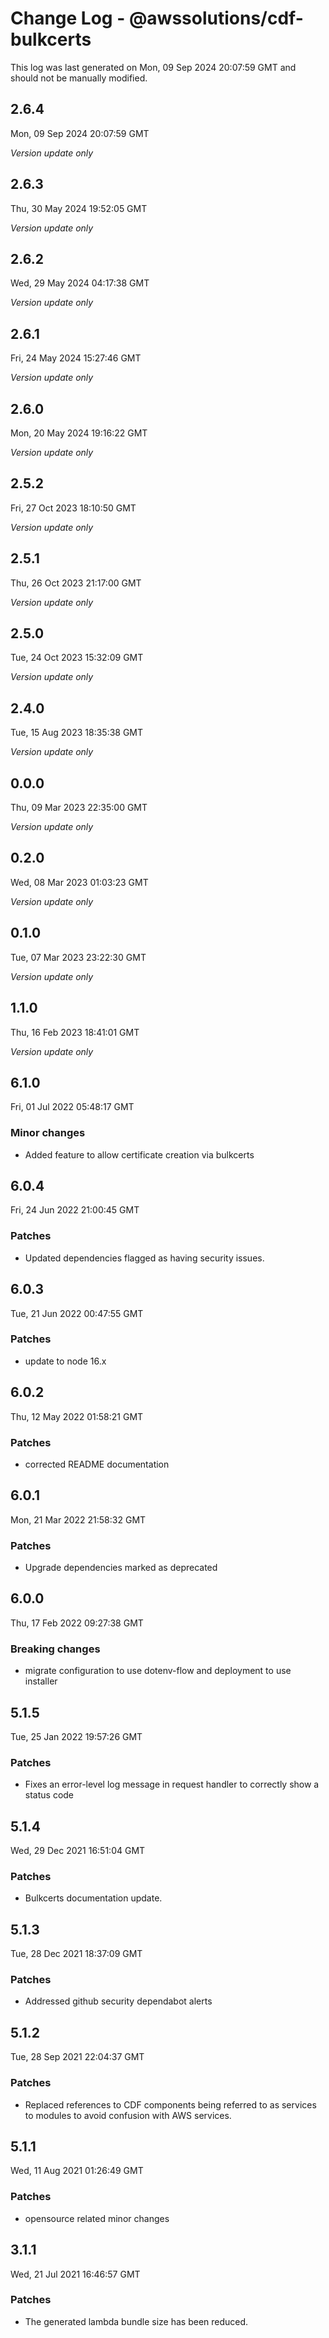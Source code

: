 # Change Log - @awssolutions/cdf-bulkcerts

This log was last generated on Mon, 09 Sep 2024 20:07:59 GMT and should not be manually modified.

## 2.6.4
Mon, 09 Sep 2024 20:07:59 GMT

_Version update only_

## 2.6.3
Thu, 30 May 2024 19:52:05 GMT

_Version update only_

## 2.6.2
Wed, 29 May 2024 04:17:38 GMT

_Version update only_

## 2.6.1
Fri, 24 May 2024 15:27:46 GMT

_Version update only_

## 2.6.0
Mon, 20 May 2024 19:16:22 GMT

_Version update only_

## 2.5.2
Fri, 27 Oct 2023 18:10:50 GMT

_Version update only_

## 2.5.1
Thu, 26 Oct 2023 21:17:00 GMT

_Version update only_

## 2.5.0
Tue, 24 Oct 2023 15:32:09 GMT

_Version update only_

## 2.4.0
Tue, 15 Aug 2023 18:35:38 GMT

_Version update only_

## 0.0.0
Thu, 09 Mar 2023 22:35:00 GMT

_Version update only_

## 0.2.0
Wed, 08 Mar 2023 01:03:23 GMT

_Version update only_

## 0.1.0
Tue, 07 Mar 2023 23:22:30 GMT

_Version update only_

## 1.1.0
Thu, 16 Feb 2023 18:41:01 GMT

_Version update only_

## 6.1.0
Fri, 01 Jul 2022 05:48:17 GMT

### Minor changes

- Added feature to allow certificate creation via bulkcerts

## 6.0.4
Fri, 24 Jun 2022 21:00:45 GMT

### Patches

- Updated dependencies flagged as having security issues.

## 6.0.3
Tue, 21 Jun 2022 00:47:55 GMT

### Patches

- update to node 16.x

## 6.0.2
Thu, 12 May 2022 01:58:21 GMT

### Patches

- corrected README documentation 

## 6.0.1
Mon, 21 Mar 2022 21:58:32 GMT

### Patches

- Upgrade dependencies marked as deprecated

## 6.0.0
Thu, 17 Feb 2022 09:27:38 GMT

### Breaking changes

- migrate configuration to use dotenv-flow and deployment to use installer

## 5.1.5
Tue, 25 Jan 2022 19:57:26 GMT

### Patches

- Fixes an error-level log message in request handler to correctly show a status code

## 5.1.4
Wed, 29 Dec 2021 16:51:04 GMT

### Patches

- Bulkcerts documentation update.

## 5.1.3
Tue, 28 Dec 2021 18:37:09 GMT

### Patches

- Addressed github security dependabot alerts

## 5.1.2
Tue, 28 Sep 2021 22:04:37 GMT

### Patches

- Replaced references to CDF components being referred to as services to modules to avoid confusion with AWS services.

## 5.1.1
Wed, 11 Aug 2021 01:26:49 GMT

### Patches

- opensource related minor changes

## 3.1.1
Wed, 21 Jul 2021 16:46:57 GMT

### Patches

- The generated lambda bundle size has been reduced.

